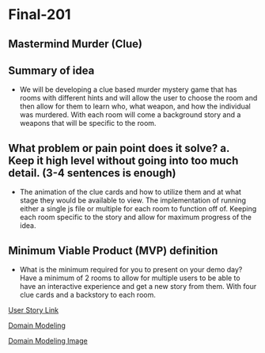 # Final-201

## Mastermind Murder (Clue)

## Summary of idea

- We will be developing a clue based murder mystery game that has rooms with different hints and will allow the user to choose the room and then allow for them to learn who, what weapon, and how the individual was murdered. With each room will come a background story and a weapons that will be specific to the room.

## What problem or pain point does it solve? a. Keep it high level without going into too much detail. (3-4 sentences is enough)

- The animation of the clue cards and how to utilize them and at what stage they would be available to view. The implementation of running either a single js file or multiple for each room to function off of. Keeping each room specific to the story and allow for maximum progress of the idea.

## Minimum Viable Product (MVP) definition

- What is the minimum required for you to present on your demo day? Have a minimum of 2 rooms to allow for multiple users to be able to have an interactive experience and get a new story from them. With four clue cards and a backstory to each room.

[User Story Link](https://docs.google.com/document/d/1Fe9w76uf006tykt2Jm8F8VnCmg28dgIczSr-K-oo2pg/edit?usp=sharing)

[Domain Modeling](https://juancarlosolmedo148958.invisionapp.com/freehand/Mastermind-of-Murder-wireframe-lgDxjBgAE?dsid_h=59c408ea9cfa0d931a3df1e8e0e4e7067ca913ed519c06089cbd067c4970da44&uid_h=ba672d163c35c71906283c7899a94aa73de78e1b3b757b42fbd98710a07c9546)

[Domain Modeling Image](Screenshot%202023-03-27%20at%2010.03.05%20PM.png)


